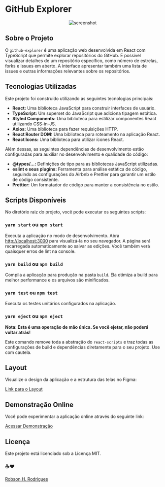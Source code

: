 # GitHub Explorer

<p align="center">
    <img alt="screenshot" title="Screenshot" src="https://github.com/Robson16/bootcamp-gostack/tree/master/github-explorer/.github/cover.jpg" />
</p>

## Sobre o Projeto

O `github-explorer` é uma aplicação web desenvolvida em React com TypeScript que permite explorar repositórios do GitHub. É possível visualizar detalhes de um repositório específico, como número de estrelas, forks e issues em aberto. A interface apresentar também uma lista de issues e outras informações relevantes sobre os repositórios.

## Tecnologias Utilizadas

Este projeto foi construído utilizando as seguintes tecnologias principais:

-   **React:** Uma biblioteca JavaScript para construir interfaces de usuário.
-   **TypeScript:** Um superset do JavaScript que adiciona tipagem estática.
-   **Styled Components:** Uma biblioteca para estilizar componentes React utilizando CSS-in-JS.
-   **Axios:** Uma biblioteca para fazer requisições HTTP.
-   **React Router DOM:** Uma biblioteca para roteamento na aplicação React.
-   **React Icons:** Uma biblioteca para utilizar ícones React.

Além dessas, as seguintes dependências de desenvolvimento estão configuradas para auxiliar no desenvolvimento e qualidade do código:

-   **@types/...:** Definições de tipo para as bibliotecas JavaScript utilizadas.
-   **eslint e seus plugins:** Ferramenta para análise estática de código, seguindo as configurações do Airbnb e Prettier para garantir um estilo de código consistente.
-   **Prettier:** Um formatador de código para manter a consistência no estilo.

## Scripts Disponíveis

No diretório raiz do projeto, você pode executar os seguintes scripts:

### `yarn start` ou `npm start`

Executa a aplicação no modo de desenvolvimento. Abra [http://localhost:3000](http://localhost:3000) para visualizá-la no seu navegador. A página será recarregada automaticamente ao salvar as edições. Você também verá quaisquer erros de lint na console.

### `yarn build` ou `npm build`

Compila a aplicação para produção na pasta `build`. Ela otimiza a build para melhor performance e os arquivos são minificados.

### `yarn test` ou `npm test`

Executa os testes unitários configurados na aplicação.

### `yarn eject` ou `npm eject`

**Nota: Esta é uma operação de mão única. Se você ejetar, não poderá voltar atrás!**

Este comando remove toda a abstração do `react-scripts` e traz todas as configurações de build e dependências diretamente para o seu projeto. Use com cautela.

## Layout

Visualize o design da aplicação e a estrutura das telas no Figma:

[Link para o Layout](https://www.figma.com/design/HOCmxfrElzLpI75LdzFLia/Github-Explorer)

## Demonstração Online

Você pode experimentar a aplicação online através do seguinte link:

[Acessar Demonstração](https://github-explorer-topaz.vercel.app/)

## Licença

Este projeto está licenciado sob a Licença MIT.

### ☕❤

[Robson H. Rodrigues](https://www.linkedin.com/in/robson-h-rodrigues-93341746/)
